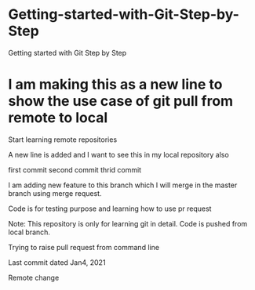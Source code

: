 # Getting-started-with-Git-Step-by-Step
Getting started with Git Step by Step  


I am making this as a new line to show the  use case of git pull from remote to local
=======
Start learning remote repositories

A new line is added and I want to see this in my local repository also

first commit
second commit
thrid commit

I am adding new feature to this branch which I will merge in the master branch using merge request.  

Code is for testing purpose and learning how to use pr request

Note: This repository is only for learning git in detail.
Code is pushed from local branch.

Trying to raise pull request from command line

Last commit dated Jan4, 2021

Remote change
